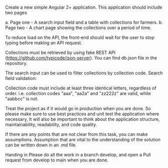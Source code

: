 Create a new simple Angular 2+ application. 
This application should include two pages 
 
 a. Page one - A search input field and a table with collections for farmers. 
 b. Page two - A chart page showing the collections over a period of time.

To reduce load on the API, the front-end should wait for the user to stop typing before making an API request.

Collections must be retrieved by using fake REST API (https://github.com/typicode/json-server). You can find db.json file in the repository.

The search input can be used to filter collections by collection code.
Search field validation:

Collection code must include at least three identical letters, regardless of order. i.e. collection codes "aaa", "aa2a" and "zz222z" are valid, while "aabbcc" is not.

Treat the project as if it would go in production when you are done. So please make sure to use best practices and unit test the application where necessary, It will also be important to think about the application structure, maintainability, readability, and code quality.

If there are any points that are not clear from this task, you can make assumptions. Assumption that are vital to the understanding of the solution can be written down in an .md file.

Handing in
Please do all the work in a branch develop, and open a Pull request from develop to main when you are done.
